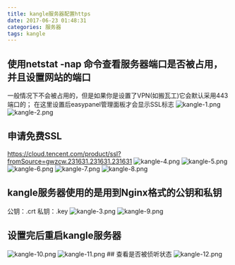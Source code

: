 ```yaml
---
title: kangle服务器配置https
date: 2017-06-23 01:48:31
categories: 服务器
tags: kangle
---
```

## 使用netstat -nap 命令查看服务器端口是否被占用，并且设置网站的端口
一般情况下不会被占用的，但是如果你是设置了VPN(如搬瓦工)它会默认采用443端口的；
在这里设置后easypanel管理面板才会显示SSL标志
<img src="/images/kangle-1.png" alt="kangle-1.png" />
<img src="/images/kangle-2.png" alt="kangle-2.png" />
## 申请免费SSL
<https://cloud.tencent.com/product/ssl?fromSource=gwzcw.231631.231631.231631>
<img src="/images/kangle-4.png" alt="kangle-4.png" />
<img src="/images/kangle-5.png" alt="kangle-5.png" />
<img src="/images/kangle-6.png" alt="kangle-6.png" />
<img src="/images/kangle-7.png" alt="kangle-7.png" />
<img src="/images/kangle-8.png" alt="kangle-8.png" />
## kangle服务器使用的是用到Nginx格式的公钥和私钥
公钥：.crt
私钥：.key
<img src="/images/kangle-3.png" alt="kangle-3.png" />
<img src="/images/kangle-9.png" alt="kangle-9.png" />
## 设置完后重启kangle服务器
<img src="/images/kangle-10.png" alt="kangle-10.png" />
<img src="/images/kangle-11.png" alt="kangle-11.png" />
## 查看是否被侦听状态
<img src="/images/kangle-12.png" alt="kangle-12.png" />


